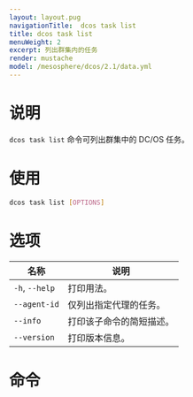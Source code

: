 ```yaml
---
layout: layout.pug
navigationTitle:  dcos task list
title: dcos task list
menuWeight: 2
excerpt: 列出群集内的任务
render: mustache
model: /mesosphere/dcos/2.1/data.yml
---
```


# 说明

`dcos task list` 命令可列出群集中的 DC/OS 任务。

# 使用

```bash
dcos task list [OPTIONS]
```

# 选项

| 名称 | 说明 |
|---------|-------------|
| `-h`, `--help` |  打印用法。 |
| `--agent-id`  |    仅列出指定代理的任务。 |
| `--info` | 打印该子命令的简短描述。|
| `--version` | 打印版本信息。|

# 命令

